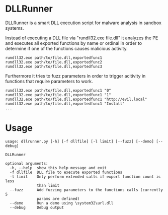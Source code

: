 DLLRunner
=========

DLLRunner is a smart DLL execution script for malware analysis in sandbox systems. 

Instead of executing a DLL file via "rundll32.exe file.dll" it analyzes the PE and executes all exported functions by name or ordinal in order to determine if one of the functions causes malicious activity.

    rundll32.exe path/to/file.dll,exportedfunc1
    rundll32.exe path/to/file.dll,exportedfunc2
    rundll32.exe path/to/file.dll,exportedfunc3

Furthermore it tries to fuzz parameters in order to trigger acitivity in functions that require parameters to work. 

    rundll32.exe path/to/file.dll,exportedfunc1 "0"
    rundll32.exe path/to/file.dll,exportedfunc1 "1"
    rundll32.exe path/to/file.dll,exportedfunc1 "http://evil.local"
    rundll32.exe path/to/file.dll,exportedfunc1 "Install" 
    ...

Usage
=========

    usage: dllrunner.py [-h] [-f dllfile] [-l limit] [--fuzz] [--demo] [--debug]
    
    DLLRunner
    
    optional arguments:
      -h, --help  show this help message and exit
      -f dllfile  DLL file to execute exported functions
      -l limit    Only perform extended calls if export function count is less
                  than limit
      --fuzz      Add fuzzing parameters to the functions calls (currently 5
                  params are defined)
      --demo      Run a demo using \system32\url.dll
      --debug     Debug output
